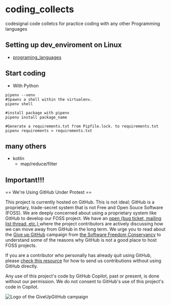 # coding_collects
codesignal code colletcs for practice coding with any other Programming languages

## Setting up dev_enviroment on Linux

* [programing_languages](https://github.com/hong539/setup_dev_environment/tree/main/programing_languages)

## Start coding

* With Python

```shell
pipenv --venv
#Spawns a shell within the virtualenv.
pipenv shell

#install package with pipenv
pipenv install package_name

#Generate a requirements.txt from Pipfile.lock. to requirements.txt
pipenv requirements > requirements.txt
```

## many others

* kotlin
    * map/reduce/filter

## Important!!!

== We're Using GitHub Under Protest ==

This project is currently hosted on GitHub.  This is not ideal; GitHub is a
proprietary, trade-secret system that is not Free and Open Souce Software
(FOSS).  We are deeply concerned about using a proprietary system like GitHub
to develop our FOSS project.  We have an
[open {bug ticket, mailing list thread, etc.} ](INSERT_LINK) where the
project contributors are actively discussing how we can move away from GitHub
in the long term.  We urge you to read about the
[Give up GitHub](https://GiveUpGitHub.org) campaign from
[the Software Freedom Conservancy](https://sfconservancy.org) to understand
some of the reasons why GitHub is not a good place to host FOSS projects.

If you are a contributor who personally has already quit using GitHub, please
[check this resource](INSERT_LINK) for how to send us contributions without
using GitHub directly.

Any use of this project's code by GitHub Copilot, past or present, is done
without our permission.  We do not consent to GitHub's use of this project's
code in Copilot.

![Logo of the GiveUpGitHub campaign](https://sfconservancy.org/img/GiveUpGitHub.png)
